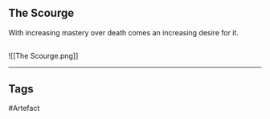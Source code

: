 ## The Scourge
With increasing mastery over death
comes an increasing desire for it.
## 
![[The Scourge.png]]

---
## Tags
#Artefact
